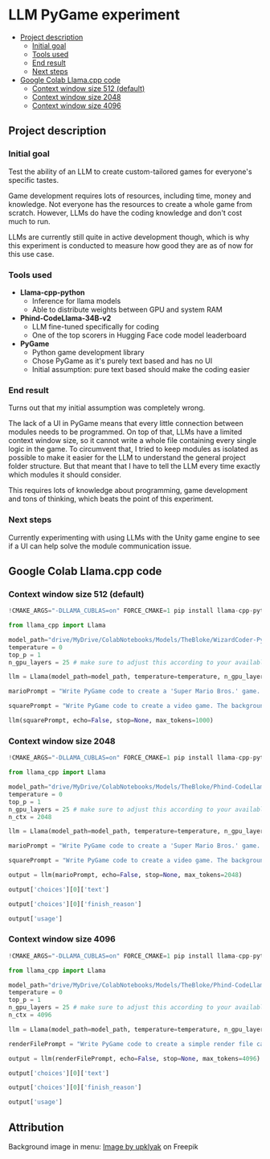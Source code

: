 # LLM PyGame experiment

<!-- TOC -->
* [Project description](#project-description)
  * [Initial goal](#initial-goal)
  * [Tools used](#tools-used)
  * [End result](#end-result)
  * [Next steps](#next-steps)
* [Google Colab Llama.cpp code](#google-colab-llamacpp-code)
  * [Context window size 512 (default)](#context-window-size-512-default)
  * [Context window size 2048](#context-window-size-2048)
  * [Context window size 4096](#context-window-size-4096)
<!-- TOC -->

## Project description

### Initial goal
Test the ability of an LLM to create custom-tailored games for everyone's specific tastes.

Game development requires lots of resources, including time, money and knowledge. Not everyone has the resources to create a whole game from scratch. However, LLMs do have the coding knowledge and don't cost much to run.  

LLMs are currently still quite in active development though, which is why this experiment is conducted to measure how good they are as of now for this use case.

### Tools used
- **Llama-cpp-python**
  - Inference for llama models
  - Able to distribute weights between GPU and system RAM
- **Phind-CodeLlama-34B-v2**
  - LLM fine-tuned specifically for coding
  - One of the top scorers in Hugging Face code model leaderboard
- **PyGame**
  - Python game development library
  - Chose PyGame as it's purely text based and has no UI
  - Initial assumption: pure text based should make the coding  easier 

### End result
Turns out that my initial assumption was completely wrong.

The lack of a UI in PyGame means that every little connection between modules needs to be programmed. On top of that, LLMs have a limited context window size, so it cannot write a whole file containing every single logic in the game. To circumvent that, I tried to keep modules as isolated as possible to make it easier for the LLM to understand the general project folder structure. But that meant that I have to tell the LLM every time exactly which modules it should consider.

This requires lots of knowledge about programming, game development and tons of thinking, which beats the point of this experiment.  


### Next steps
Currently experimenting with using LLMs with the Unity game engine to see if a UI can help solve the module communication issue.

## Google Colab Llama.cpp code

### Context window size 512 (default)

```python
!CMAKE_ARGS="-DLLAMA_CUBLAS=on" FORCE_CMAKE=1 pip install llama-cpp-python

from llama_cpp import Llama

model_path="drive/MyDrive/ColabNotebooks/Models/TheBloke/WizardCoder-Python-34B-V1.0-GGUF/wizardcoder-python-34b-v1.0.Q5_K_M.gguf"
temperature = 0
top_p = 1
n_gpu_layers = 25 # make sure to adjust this according to your available VRAM

llm = Llama(model_path=model_path, temperature=temperature, n_gpu_layers=n_gpu_layers)

marioPrompt = "Write PyGame code to create a 'Super Mario Bros.' game. Implement just the first level of the 'Super Mario Bros.' game. \n"

squarePrompt = "Write PyGame code to create a video game. The background is black. Create a sprite as a small white square. The player controls the sprite and can move up, down, left and right. The player moves the sprite with the arrow keys on the keyboard. \n"

llm(squarePrompt, echo=False, stop=None, max_tokens=1000)
```


### Context window size 2048

```python
!CMAKE_ARGS="-DLLAMA_CUBLAS=on" FORCE_CMAKE=1 pip install llama-cpp-python

from llama_cpp import Llama

model_path="drive/MyDrive/ColabNotebooks/Models/TheBloke/Phind-CodeLlama-34B-Python-v1-GGUF/phind-codellama-34b-python-v1.Q5_K_M.gguf"
temperature = 0
top_p = 1
n_gpu_layers = 25 # make sure to adjust this according to your available VRAM
n_ctx = 2048

llm = Llama(model_path=model_path, temperature=temperature, n_gpu_layers=n_gpu_layers, n_ctx = n_ctx)

marioPrompt = "Write PyGame code to create a 'Super Mario Bros.' game. Implement just the first level of the 'Super Mario Bros.' game. \n"

squarePrompt = "Write PyGame code to create a video game. The background is black. Create a sprite as a small white square. The player controls the sprite and can move up, down, left and right. The player moves the sprite with the arrow keys on the keyboard. \n"

output = llm(marioPrompt, echo=False, stop=None, max_tokens=2048)

output['choices'][0]['text']

output['choices'][0]['finish_reason']

output['usage']
```


### Context window size 4096

```python
!CMAKE_ARGS="-DLLAMA_CUBLAS=on" FORCE_CMAKE=1 pip install llama-cpp-python

from llama_cpp import Llama

model_path="drive/MyDrive/ColabNotebooks/Models/TheBloke/Phind-CodeLlama-34B-Python-v1-GGUF/phind-codellama-34b-python-v1.Q5_K_M.gguf"
temperature = 0
top_p = 1
n_gpu_layers = 25 # make sure to adjust this according to your available VRAM
n_ctx = 4096

llm = Llama(model_path=model_path, temperature=temperature, n_gpu_layers=n_gpu_layers, n_ctx = n_ctx)

renderFilePrompt = "Write PyGame code to create a simple render file called 'render.py' in an object-oriented way for a 2D game. The game is already initialized by another file. Implement ONLY the render class. Do not implement any other class. The render class gets instantiated by another class and receives an already filled screen object with a level in it and a character sprite object. The render classes task is to implement the characters movement on the level screen. The render class has a method called 'run()' which loops forever. The 'run()' method detects collision of the character with the platforms on the level, so that the character can stand on the platforms in the level. The 'run()' method also records keyboard strokes from the user to move the character left and right and make the character jump. \n"

output = llm(renderFilePrompt, echo=False, stop=None, max_tokens=4096)

output['choices'][0]['text']

output['choices'][0]['finish_reason']

output['usage']
```

## Attribution

Background image in menu:
<a href="https://www.freepik.com/free-vector/medieval-castle-tavern-room-with-stone-walls_32665649.htm#query=fantasy%20background%20tavern&position=2&from_view=search&track=ais&uuid=58602a07-ec55-4f8d-9604-611dd27e6f6b">Image by upklyak</a> on Freepik
